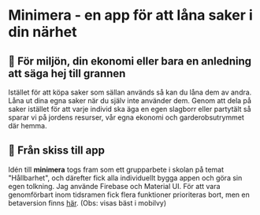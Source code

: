 # Minimera - en app för att låna saker i din närhet

## :seedling: För miljön, din ekonomi eller bara en anledning att säga hej till grannen

Istället för att köpa saker som sällan används så kan du låna dem av andra. Låna ut dina egna saker när du själv inte använder dem.
Genom att dela på saker istället för att varje individ ska äga en egen slagborr eller partytält så sparar vi på jordens resurser, vår egna ekonomi och garderobsutrymmet där hemma.

## :green_apple: Från skiss till app

Idén till **minimera** togs fram som ett grupparbete i skolan på temat "Hållbarhet", och därefter fick alla individuellt bygga appen och göra sin egen tolkning. Jag använde Firebase och Material UI. För att vara genomförbart inom tidsramen fick flera funktioner prioriteras bort, men en betaversion finns [här](https://gunkarlsson.github.io/minimera/). (Obs: visas bäst i mobilvy)
